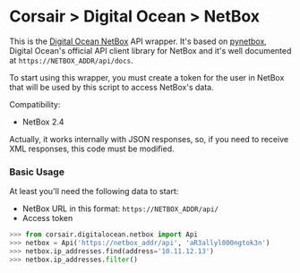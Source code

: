 # Corsair > Digital Ocean > NetBox
This is the [Digital Ocean NetBox](https://github.com/digitalocean/netbox) API wrapper.  It's based on [pynetbox](https://github.com/digitalocean/pynetbox), Digital Ocean's official API client library for NetBox and it's well documented at `https://NETBOX_ADDR/api/docs`.

To start using this wrapper, you must create a token for the user in NetBox that will be used by this script to access NetBox's data.

Compatibility:

* NetBox 2.4

Actually, it works internally with JSON responses, so, if you need to receive XML responses, this code must be modified.


### Basic Usage
At least you'll need the following data to start:

* NetBox URL in this format: `https://NETBOX_ADDR/api/`
* Access token

```python
>>> from corsair.digitalocean.netbox import Api
>>> netbox = Api('https://netbox_addr/api', 'aR3allyl000ngtok3n')
>>> netbox.ip_addresses.find(address='10.11.12.13')
>>> netbox.ip_addresses.filter()
```
